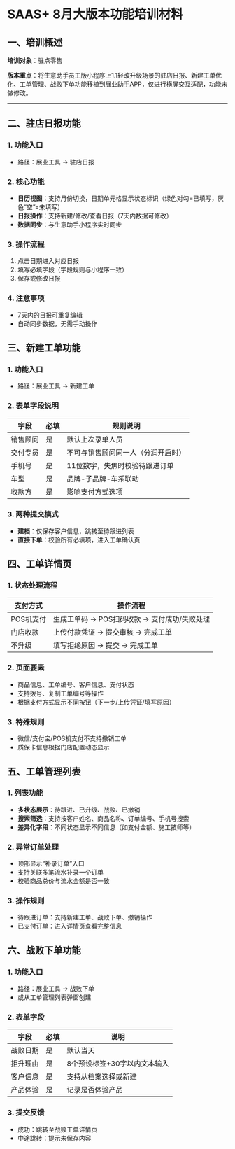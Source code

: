 # SAAS+ 8月大版本功能培训材料

## 一、培训概述

**培训对象**：驻点零售

**版本重点**：将生意助手员工版小程序上1.1轻改升级场景的驻店日报、新建工单优化、工单管理、战败下单功能移植到展业助手APP，仅进行横屏交互适配，功能未做修改。

------

## 二、驻店日报功能

### 1. 功能入口

- 路径：展业工具 → 驻店日报

### 2. 核心功能

- **日历视图**：支持月份切换，日期单元格显示状态标识（绿色对勾=已填写，灰色“空”=未填写）
- **日报操作**：支持新建/修改/查看日报（7天内数据可修改）
- **数据同步**：与生意助手小程序实时同步

### 3. 操作流程

1. 点击日期进入对应日报
2. 填写必填字段（字段规则与小程序一致）
3. 保存或修改日报

### 4. 注意事项

- 7天内的日报可重复编辑
- 自动同步数据，无需手动操作


## 三、新建工单功能

### 1. 功能入口

- 路径：展业工具 → 新建工单

### 2. 表单字段说明

| 字段     | 必填 | 规则说明                           |
| -------- | ---- | ---------------------------------- |
| 销售顾问 | 是   | 默认上次录单人员                   |
| 交付专员 | 是   | 不可与销售顾问同一人（分润开启时） |
| 手机号   | 是   | 11位数字，失焦时校验待跟进订单     |
| 车型     | 是   | 品牌-子品牌-车系联动               |
| 收款方   | 是   | 影响支付方式选项                   |

### 3. 两种提交模式

- **建档**：仅保存客户信息，跳转至待跟进列表
- **直接下单**：校验所有必填项，进入工单确认页



## 四、工单详情页

### 1. 状态处理流程

| 支付方式  | 操作流程                                     |
| --------- | -------------------------------------------- |
| POS机支付 | 生成工单码 → POS扫码收款 → 支付成功/失败处理 |
| 门店收款  | 上传付款凭证 → 提交审核 → 完成工单           |
| 不升级    | 填写拒绝原因 → 提交 → 完成工单               |

### 2. 页面要素

- 商品信息、工单编号、客户信息、支付状态
- 支持拨号、复制工单编号等操作
- 根据支付方式显示不同按钮（下一步/上传凭证/填写原因）

### 3. 特殊规则

- 微信/支付宝/POS机支付不支持撤销工单
- 质保卡信息根据门店配置动态显示


## 五、工单管理列表

### 1. 列表功能

- **多状态展示**：待跟进、已升级、战败、已撤销
- **搜索筛选**：支持按客户姓名、商品名称、订单编号、手机号搜索
- **差异化字段**：不同状态显示不同信息（如支付金额、施工技师等）

### 2. 异常订单处理

- 顶部显示“补录订单”入口
- 支持关联多笔流水补录一个订单
- 校验商品总价与流水金额是否一致

### 3. 操作规则

- 待跟进订单：支持新建工单、战败下单、撤销操作
- 已支付订单：进入详情页查看完整信息


## 六、战败下单功能

### 1. 功能入口

- 路径：展业工具 → 战败下单
- 或从工单管理列表弹窗创建

### 2. 表单字段

| 字段     | 必填 | 说明                         |
| -------- | ---- | ---------------------------- |
| 战败日期 | 是   | 默认当天                     |
| 拒升理由 | 是   | 8个预设标签+30字以内文本输入 |
| 客户信息 | 是   | 支持从档案选择或新建         |
| 产品体验 | 是   | 记录是否体验产品             |

### 3. 提交反馈

- 成功：跳转至战败工单详情页
- 中途跳转：提示未保存内容

